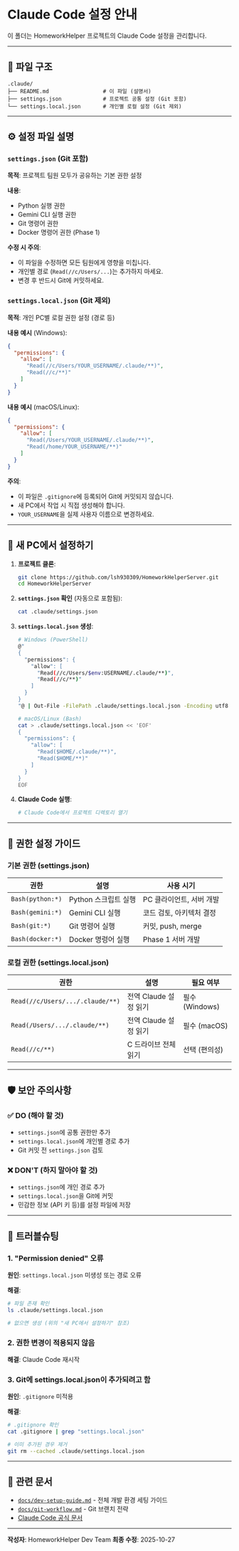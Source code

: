 # Claude Code 설정 안내

이 폴더는 HomeworkHelper 프로젝트의 Claude Code 설정을 관리합니다.

---

## 📁 파일 구조

```
.claude/
├── README.md                 # 이 파일 (설명서)
├── settings.json             # 프로젝트 공통 설정 (Git 포함)
└── settings.local.json       # 개인별 로컬 설정 (Git 제외)
```

---

## ⚙️ 설정 파일 설명

### `settings.json` (Git 포함)
**목적**: 프로젝트 팀원 모두가 공유하는 기본 권한 설정

**내용**:
- Python 실행 권한
- Gemini CLI 실행 권한
- Git 명령어 권한
- Docker 명령어 권한 (Phase 1)

**수정 시 주의**:
- 이 파일을 수정하면 모든 팀원에게 영향을 미칩니다.
- 개인별 경로 (`Read(//c/Users/...`)는 추가하지 마세요.
- 변경 후 반드시 Git에 커밋하세요.

### `settings.local.json` (Git 제외)
**목적**: 개인 PC별 로컬 권한 설정 (경로 등)

**내용 예시** (Windows):
```json
{
  "permissions": {
    "allow": [
      "Read(//c/Users/YOUR_USERNAME/.claude/**)",
      "Read(//c/**)"
    ]
  }
}
```

**내용 예시** (macOS/Linux):
```json
{
  "permissions": {
    "allow": [
      "Read(/Users/YOUR_USERNAME/.claude/**)",
      "Read(/home/YOUR_USERNAME/**)"
    ]
  }
}
```

**주의**:
- 이 파일은 `.gitignore`에 등록되어 Git에 커밋되지 않습니다.
- 새 PC에서 작업 시 직접 생성해야 합니다.
- `YOUR_USERNAME`을 실제 사용자 이름으로 변경하세요.

---

## 🚀 새 PC에서 설정하기

1. **프로젝트 클론**:
   ```bash
   git clone https://github.com/lsh930309/HomeworkHelperServer.git
   cd HomeworkHelperServer
   ```

2. **`settings.json` 확인** (자동으로 포함됨):
   ```bash
   cat .claude/settings.json
   ```

3. **`settings.local.json` 생성**:
   ```bash
   # Windows (PowerShell)
   @"
   {
     "permissions": {
       "allow": [
         "Read(//c/Users/$env:USERNAME/.claude/**)",
         "Read(//c/**)"
       ]
     }
   }
   "@ | Out-File -FilePath .claude/settings.local.json -Encoding utf8

   # macOS/Linux (Bash)
   cat > .claude/settings.local.json << 'EOF'
   {
     "permissions": {
       "allow": [
         "Read($HOME/.claude/**)",
         "Read($HOME/**)"
       ]
     }
   }
   EOF
   ```

4. **Claude Code 실행**:
   ```bash
   # Claude Code에서 프로젝트 디렉토리 열기
   ```

---

## 🔧 권한 설정 가이드

### 기본 권한 (settings.json)
| 권한 | 설명 | 사용 시기 |
|------|------|----------|
| `Bash(python:*)` | Python 스크립트 실행 | PC 클라이언트, 서버 개발 |
| `Bash(gemini:*)` | Gemini CLI 실행 | 코드 검토, 아키텍처 결정 |
| `Bash(git:*)` | Git 명령어 실행 | 커밋, push, merge |
| `Bash(docker:*)` | Docker 명령어 실행 | Phase 1 서버 개발 |

### 로컬 권한 (settings.local.json)
| 권한 | 설명 | 필요 여부 |
|------|------|----------|
| `Read(//c/Users/.../.claude/**)` | 전역 Claude 설정 읽기 | 필수 (Windows) |
| `Read(/Users/.../.claude/**)` | 전역 Claude 설정 읽기 | 필수 (macOS) |
| `Read(//c/**)` | C 드라이브 전체 읽기 | 선택 (편의성) |

---

## 🛡️ 보안 주의사항

### ✅ DO (해야 할 것)
- `settings.json`에 공통 권한만 추가
- `settings.local.json`에 개인별 경로 추가
- Git 커밋 전 `settings.json` 검토

### ❌ DON'T (하지 말아야 할 것)
- `settings.json`에 개인 경로 추가
- `settings.local.json`을 Git에 커밋
- 민감한 정보 (API 키 등)를 설정 파일에 저장

---

## 📝 트러블슈팅

### 1. "Permission denied" 오류
**원인**: `settings.local.json` 미생성 또는 경로 오류

**해결**:
```bash
# 파일 존재 확인
ls .claude/settings.local.json

# 없으면 생성 (위의 "새 PC에서 설정하기" 참조)
```

### 2. 권한 변경이 적용되지 않음
**해결**: Claude Code 재시작

### 3. Git에 settings.local.json이 추가되려고 함
**원인**: `.gitignore` 미적용

**해결**:
```bash
# .gitignore 확인
cat .gitignore | grep "settings.local.json"

# 이미 추가된 경우 제거
git rm --cached .claude/settings.local.json
```

---

## 🔗 관련 문서

- [`docs/dev-setup-guide.md`](../docs/dev-setup-guide.md) - 전체 개발 환경 세팅 가이드
- [`docs/git-workflow.md`](../docs/git-workflow.md) - Git 브랜치 전략
- [Claude Code 공식 문서](https://docs.claude.com/en/docs/claude-code)

---

**작성자**: HomeworkHelper Dev Team
**최종 수정**: 2025-10-27
